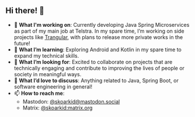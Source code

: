## Hi there! 👋

- 🔭 **What I'm working on**: Currently developing Java Spring Microservices as part of my main job at Telstra. In my spare time, I’m working on side projects like [Trangular](https://github.com/nlmenezes/trangular), with plans to release more private works in the future!
- 🌱 **What I’m learning**: Exploring Android and Kotlin in my spare time to expand my technical skills.
- 👯 **What I’m looking for**: Excited to collaborate on projects that are technically engaging and contribute to improving the lives of people or society in meaningful ways.
- 💬 **What I’d love to discuss**: Anything related to Java, Spring Boot, or software engineering in general!
- 📫 **How to reach me**:
  - Mastodon: [@skoarkid@mastodon.social](https://mastodon.social/@skoarkid)
  - Matrix: [@skoarkid:matrix.org](https://matrix.to/#/@skoarkid:matrix.org)
